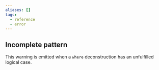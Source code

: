 ```yaml
---
aliases: []
tags:
  - reference
  - error
---
```

## Incomplete pattern
This warning is emitted when a `where` deconstruction has an unfulfilled logical case.